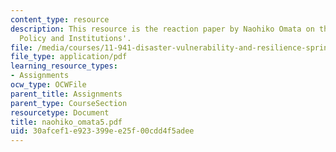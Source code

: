 ```yaml
---
content_type: resource
description: This resource is the reaction paper by Naohiko Omata on the topic 'Disaster
  Policy and Institutions'.
file: /media/courses/11-941-disaster-vulnerability-and-resilience-spring-2005/30afcef1e923399ee25f00cdd4f5adee_naohiko_omata5.pdf
file_type: application/pdf
learning_resource_types:
- Assignments
ocw_type: OCWFile
parent_title: Assignments
parent_type: CourseSection
resourcetype: Document
title: naohiko_omata5.pdf
uid: 30afcef1-e923-399e-e25f-00cdd4f5adee
---
```


